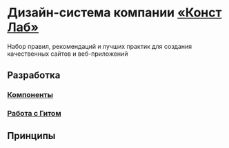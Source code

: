 # Дизайн-система компании [«Конст Лаб»](https://constlab.ru)

Набор правил, рекомендаций и лучших практик для создания качественных сайтов и веб-приложений

## Разработка

### [Компоненты](https://github.com/constlab/sedona-components)

### [Работа с Гитом](https://github.com/constlab/sedona/blob/master/git.md)

## Принципы
